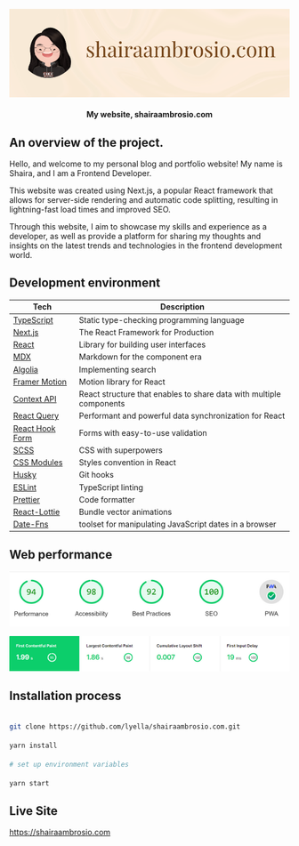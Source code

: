 [![Shaira Ambrosio Banner](/public/img/github-banner.png)
](https://shairaambrosio.com)

<h4 align="center">My website, shairaambrosio.com</h4>

## An overview of the project.

Hello, and welcome to my personal blog and portfolio website! My name is Shaira, and I am a Frontend Developer.

This website was created using Next.js, a popular React framework that allows for server-side rendering and automatic code splitting, resulting in lightning-fast load times and improved SEO.

Through this website, I aim to showcase my skills and experience as a developer, as well as provide a platform for sharing my thoughts and insights on the latest trends and technologies in the frontend development world.

## Development environment

| Tech                                                      | Description                                                         |
| --------------------------------------------------------- | ------------------------------------------------------------------- |
| [TypeScript](https://www.typescriptlang.org/)             | Static type-checking programming language                           |
| [Next.js](https://nextjs.org/)                            | The React Framework for Production                                  |
| [React](https://reactjs.org/)                             | Library for building user interfaces                                |
| [MDX](https://mdxjs.com/)                                 | Markdown for the component era                                      |
| [Algolia](https://www.algolia.com/)                       | Implementing search                                                 |
| [Framer Motion](https://www.framer.com/motion/)           | Motion library for React                                            |
| [Context API](https://reactjs.org/docs/context.html)      | React structure that enables to share data with multiple components |
| [React Query](https://react-query.tanstack.com/)          | Performant and powerful data synchronization for React              |
| [React Hook Form](https://react-hook-form.com)            | Forms with easy-to-use validation                                   |
| [SCSS](https://sass-lang.com)                             | CSS with superpowers                                                |
| [CSS Modules](https://github.com/css-modules/css-modules) | Styles convention in React                                          |
| [Husky](https://github.com/typicode/husky)                | Git hooks                                                           |
| [ESLint](https://eslint.org/)                             | TypeScript linting                                                  |
| [Prettier](https://prettier.io/)                          | Code formatter                                                      |
| [React-Lottie](https://lottiereact.com/)                  | Bundle vector animations                                            |
| [Date-Fns](https://date-fns.org/)                         | toolset for manipulating JavaScript dates in a browser              |

## Web performance

![shairaambrosio.com website performance](/public/img/performance.png)

![shairaambrosio.com website performance](/public/img/performance2.png)

## Installation process

```bash

git clone https://github.com/lyella/shairaambrosio.com.git

yarn install

# set up environment variables

yarn start

```

## Live Site

https://shairaambrosio.com
